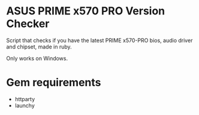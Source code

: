 # ASUS PRIME x570 PRO Version Checker
Script that checks if you have the latest PRIME x570-PRO bios, audio driver and chipset, made in ruby.

Only works on Windows.

# Gem requirements
- httparty
- launchy
